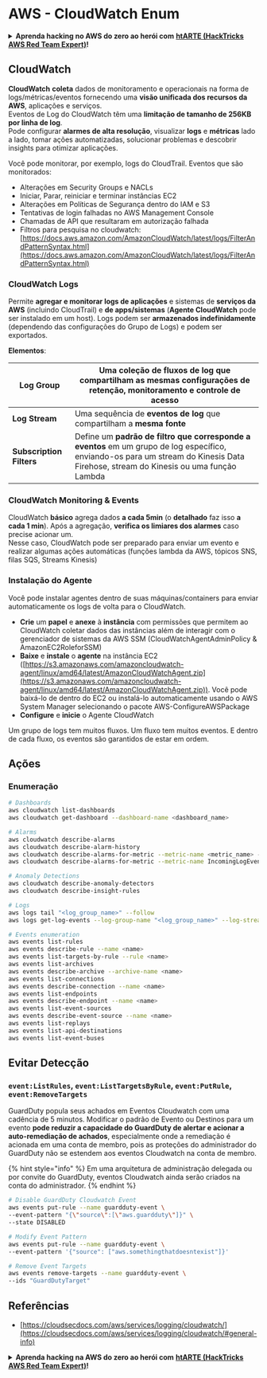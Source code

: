 # AWS - CloudWatch Enum

<details>

<summary><strong>Aprenda hacking no AWS do zero ao herói com</strong> <a href="https://training.hacktricks.xyz/courses/arte"><strong>htARTE (HackTricks AWS Red Team Expert)</strong></a><strong>!</strong></summary>

Outras formas de apoiar o HackTricks:

* Se você quer ver sua **empresa anunciada no HackTricks** ou **baixar o HackTricks em PDF**, confira os [**PLANOS DE ASSINATURA**](https://github.com/sponsors/carlospolop)!
* Adquira o [**material oficial PEASS & HackTricks**](https://peass.creator-spring.com)
* Descubra [**A Família PEASS**](https://opensea.io/collection/the-peass-family), nossa coleção de [**NFTs**](https://opensea.io/collection/the-peass-family) exclusivos
* **Junte-se ao grupo** 💬 [**Discord**](https://discord.gg/hRep4RUj7f) ou ao grupo [**telegram**](https://t.me/peass) ou **siga-me** no **Twitter** 🐦 [**@carlospolopm**](https://twitter.com/carlospolopm)**.**
* **Compartilhe suas técnicas de hacking enviando PRs para os repositórios do** [**HackTricks**](https://github.com/carlospolop/hacktricks) e [**HackTricks Cloud**](https://github.com/carlospolop/hacktricks-cloud) no github.

</details>

## CloudWatch

**CloudWatch** **coleta** dados de monitoramento e operacionais na forma de logs/métricas/eventos fornecendo uma **visão unificada dos recursos da AWS**, aplicações e serviços.\
Eventos de Log do CloudWatch têm uma **limitação de tamanho de 256KB por linha de log**.\
Pode configurar **alarmes de alta resolução**, visualizar **logs** e **métricas** lado a lado, tomar ações automatizadas, solucionar problemas e descobrir insights para otimizar aplicações.

Você pode monitorar, por exemplo, logs do CloudTrail. Eventos que são monitorados:

* Alterações em Security Groups e NACLs
* Iniciar, Parar, reiniciar e terminar instâncias EC2
* Alterações em Políticas de Segurança dentro do IAM e S3
* Tentativas de login falhadas no AWS Management Console
* Chamadas de API que resultaram em autorização falhada
* Filtros para pesquisa no cloudwatch: [https://docs.aws.amazon.com/AmazonCloudWatch/latest/logs/FilterAndPatternSyntax.html](https://docs.aws.amazon.com/AmazonCloudWatch/latest/logs/FilterAndPatternSyntax.html)

### CloudWatch Logs <a href="#cloudwatch-logs" id="cloudwatch-logs"></a>

Permite **agregar e monitorar logs de aplicações** e sistemas de **serviços da AWS** (incluindo CloudTrail) e **de apps/sistemas** (**Agente CloudWatch** pode ser instalado em um host). Logs podem ser **armazenados indefinidamente** (dependendo das configurações do Grupo de Logs) e podem ser exportados.

**Elementos**:

| **Log Group**            | Uma **coleção de fluxos de log** que compartilham as mesmas configurações de retenção, monitoramento e controle de acesso                                                     |
| ------------------------ | ---------------------------------------------------------------------------------------------------------------------------------------------------------- |
| **Log Stream**           | Uma sequência de **eventos de log** que compartilham a **mesma fonte**                                                                                                |
| **Subscription Filters** | Define um **padrão de filtro que corresponde a eventos** em um grupo de log específico, enviando-os para um stream do Kinesis Data Firehose, stream do Kinesis ou uma função Lambda |

### CloudWatch Monitoring & Events

CloudWatch **básico** agrega dados **a cada 5min** (o **detalhado** faz isso **a cada 1 min**). Após a agregação, **verifica os limiares dos alarmes** caso precise acionar um.\
Nesse caso, CloudWatch pode ser preparado para enviar um evento e realizar algumas ações automáticas (funções lambda da AWS, tópicos SNS, filas SQS, Streams Kinesis)

### Instalação do Agente

Você pode instalar agentes dentro de suas máquinas/containers para enviar automaticamente os logs de volta para o CloudWatch.

* **Crie** um **papel** e **anexe** à **instância** com permissões que permitem ao CloudWatch coletar dados das instâncias além de interagir com o gerenciador de sistemas da AWS SSM (CloudWatchAgentAdminPolicy & AmazonEC2RoleforSSM)
* **Baixe** e **instale** o **agente** na instância EC2 ([https://s3.amazonaws.com/amazoncloudwatch-agent/linux/amd64/latest/AmazonCloudWatchAgent.zip](https://s3.amazonaws.com/amazoncloudwatch-agent/linux/amd64/latest/AmazonCloudWatchAgent.zip)). Você pode baixá-lo de dentro do EC2 ou instalá-lo automaticamente usando o AWS System Manager selecionando o pacote AWS-ConfigureAWSPackage
* **Configure** e **inicie** o Agente CloudWatch

Um grupo de logs tem muitos fluxos. Um fluxo tem muitos eventos. E dentro de cada fluxo, os eventos são garantidos de estar em ordem.

## Ações

### Enumeração
```bash
# Dashboards
aws cloudwatch list-dashboards
aws cloudwatch get-dashboard --dashboard-name <dashboard_name>

# Alarms
aws cloudwatch describe-alarms
aws cloudwatch describe-alarm-history
aws cloudwatch describe-alarms-for-metric --metric-name <metric_name> --namespace <namespace>
aws cloudwatch describe-alarms-for-metric --metric-name IncomingLogEvents --namespace AWS/Logs

# Anomaly Detections
aws cloudwatch describe-anomaly-detectors
aws cloudwatch describe-insight-rules

# Logs
aws logs tail "<log_group_name>" --follow
aws logs get-log-events --log-group-name "<log_group_name>" --log-stream-name "<log_stream_name>" --output text > <output_file>

# Events enumeration
aws events list-rules
aws events describe-rule --name <name>
aws events list-targets-by-rule --rule <name>
aws events list-archives
aws events describe-archive --archive-name <name>
aws events list-connections
aws events describe-connection --name <name>
aws events list-endpoints
aws events describe-endpoint --name <name>
aws events list-event-sources
aws events describe-event-source --name <name>
aws events list-replays
aws events list-api-destinations
aws events list-event-buses
```
## Evitar Detecção

### `event:ListRules`, `event:ListTargetsByRule`, `event:PutRule`, `event:RemoveTargets`

GuardDuty popula seus achados em Eventos Cloudwatch com uma cadência de 5 minutos. Modificar o padrão de Evento ou Destinos para um evento **pode reduzir a capacidade do GuardDuty de alertar e acionar a auto-remediação de achados**, especialmente onde a remediação é acionada em uma conta de membro, pois as proteções do administrador do GuardDuty não se estendem aos eventos Cloudwatch na conta de membro.

{% hint style="info" %}
Em uma arquitetura de administração delegada ou por convite do GuardDuty, eventos Cloudwatch ainda serão criados na conta do administrador.
{% endhint %}
```bash
# Disable GuardDuty Cloudwatch Event
aws events put-rule --name guardduty-event \
--event-pattern "{\"source\":[\"aws.guardduty\"]}" \
--state DISABLED

# Modify Event Pattern
aws events put-rule --name guardduty-event \
--event-pattern '{"source": ["aws.somethingthatdoesntexist"]}'

# Remove Event Targets
aws events remove-targets --name guardduty-event \
--ids "GuardDutyTarget"
```
## Referências

* [https://cloudsecdocs.com/aws/services/logging/cloudwatch/](https://cloudsecdocs.com/aws/services/logging/cloudwatch/#general-info)

<details>

<summary><strong>Aprenda hacking na AWS do zero ao herói com</strong> <a href="https://training.hacktricks.xyz/courses/arte"><strong>htARTE (HackTricks AWS Red Team Expert)</strong></a><strong>!</strong></summary>

Outras formas de apoiar o HackTricks:

* Se você quer ver sua **empresa anunciada no HackTricks** ou **baixar o HackTricks em PDF**, confira os [**PLANOS DE ASSINATURA**](https://github.com/sponsors/carlospolop)!
* Adquira o [**material oficial PEASS & HackTricks**](https://peass.creator-spring.com)
* Descubra [**A Família PEASS**](https://opensea.io/collection/the-peass-family), nossa coleção de [**NFTs**](https://opensea.io/collection/the-peass-family) exclusivos
* **Junte-se ao grupo** 💬 [**Discord**](https://discord.gg/hRep4RUj7f) ou ao grupo [**telegram**](https://t.me/peass) ou **siga**-me no **Twitter** 🐦 [**@carlospolopm**](https://twitter.com/carlospolopm)**.**
* **Compartilhe suas técnicas de hacking enviando PRs para os repositórios github do** [**HackTricks**](https://github.com/carlospolop/hacktricks) e [**HackTricks Cloud**](https://github.com/carlospolop/hacktricks-cloud).

</details>
